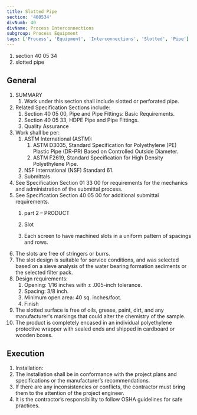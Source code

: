```yaml
---
title: Slotted Pipe
section: '400534'
divNumb: 40
divName: Process Interconnections
subgroup: Process Equipment
tags: ['Process', 'Equipment', 'Interconnections', 'Slotted', 'Pipe']
---
```


   1. section 40 05 34
   1. slotted pipe

## General

1. SUMMARY
   1. Work under this section shall include slotted or perforated pipe. 
2. Related Specification Sections include:
	1. Section 40 05 00, Pipe and Pipe Fittings: Basic Requirements.
	2. Section 40 05 33, HDPE Pipe and Pipe Fittings.
	3. Quality Assurance
3. Work shall be per:
	1. ASTM International (ASTM):
		1. ASTM D3035, Standard Specification for Polyethylene (PE) Plastic Pipe (DR-PR) Based on Controlled Outside Diameter.
		2. ASTM F2619, Standard Specification for High Density Polyethylene Pipe.
	2. NSF International (NSF) Standard 61.
	3. Submittals
4. See Specification Section 01 33 00 for requirements for the mechanics and administration of the submittal process.
5. See Specification Section 40 05 00 for additional submittal requirements. 
   1. part 2 – PRODUCT

	1. Slot
   1. Each screen to have machined slots in a uniform pattern of spacings and rows.
2. The slots are free of stringers or burrs. 
3. The slot design is suitable for service conditions, and was selected based on a sieve analysis of the water bearing formation sediments or the selected filter pack.
4. Design requirements:
	1. Opening: 1/16 inches with ± .005-inch tolerance.
	2. Spacing: 3/8 inch.
	3. Minimum open area: 40 sq. inches/foot. 
	4. Finish
5. The slotted surface is free of oils, grease, paint, dirt, and any manufacturer's markings that could alter the chemistry of the sample. 
6. The product is completely encased in an individual polyethylene protective wrapper with sealed ends and shipped in cardboard or wooden boxes.


## Execution

   1. Installation:
2. The installation shall be in conformance with the project plans and specifications or the manufacturer’s recommendations. 
3. If there are any inconsistencies or conflicts, the contractor must bring them to the attention of the project engineer.
4. It is the contractor’s responsibility to follow OSHA guidelines for safe practices.

